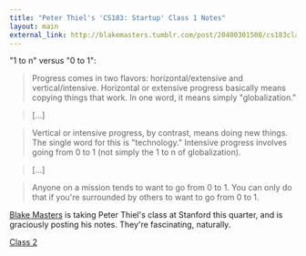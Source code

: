 ```yaml
--- 
title: "Peter Thiel's 'CS183: Startup' Class 1 Notes"
layout: main
external_link: http://blakemasters.tumblr.com/post/20400301508/cs183class1
---
```


"1 to n" versus "0 to 1":

> Progress comes in two flavors: horizontal/extensive and vertical/intensive. Horizontal or extensive progress basically means copying things that work. In one word, it means simply "globalization."

> [...]

> Vertical or intensive progress, by contrast, means doing new things. The single word for this is "technology." Intensive progress involves going from 0 to 1 (not simply the 1 to n of globalization).

> [...]

> Anyone on a mission tends to want to go from 0 to 1. You can only do that if you're surrounded by others to want to go from 0 to 1.

[Blake Masters](https://twitter.com/#!/bgmasters) is taking Peter Thiel's class at Stanford this quarter, and is graciously posting his notes. They're fascinating, naturally.

[Class 2](http://blakemasters.tumblr.com/post/20582845717/peter-thiels-cs183-startup-class-2-notes-essay)
